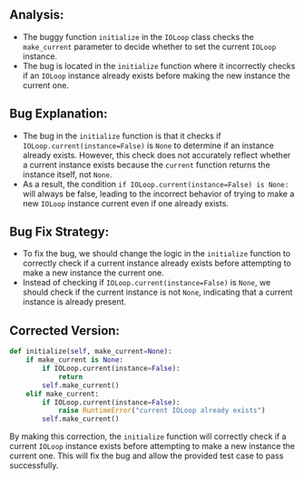 ## Analysis:
- The buggy function `initialize` in the `IOLoop` class checks the `make_current` parameter to decide whether to set the current `IOLoop` instance.
- The bug is located in the `initialize` function where it incorrectly checks if an `IOLoop` instance already exists before making the new instance the current one.

## Bug Explanation:
- The bug in the `initialize` function is that it checks if `IOLoop.current(instance=False)` is `None` to determine if an instance already exists. However, this check does not accurately reflect whether a current instance exists because the `current` function returns the instance itself, not `None`.
- As a result, the condition `if IOLoop.current(instance=False) is None:` will always be false, leading to the incorrect behavior of trying to make a new `IOLoop` instance current even if one already exists.

## Bug Fix Strategy:
- To fix the bug, we should change the logic in the `initialize` function to correctly check if a current instance already exists before attempting to make a new instance the current one.
- Instead of checking if `IOLoop.current(instance=False)` is `None`, we should check if the current instance is not `None`, indicating that a current instance is already present.

## Corrected Version:
```python
def initialize(self, make_current=None):
    if make_current is None:
        if IOLoop.current(instance=False):
            return
        self.make_current()
    elif make_current:
        if IOLoop.current(instance=False):
            raise RuntimeError("current IOLoop already exists")
        self.make_current()
```

By making this correction, the `initialize` function will correctly check if a current `IOLoop` instance exists before attempting to make a new instance the current one. This will fix the bug and allow the provided test case to pass successfully.